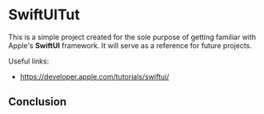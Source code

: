 # SwiftUITut

This is a simple project created for the sole purpose of getting familiar with Apple's **SwiftUI** framework. It will serve as a reference for future projects.

Useful links:
* https://developer.apple.com/tutorials/swiftui/

## <APP Name>



## Conclusion

